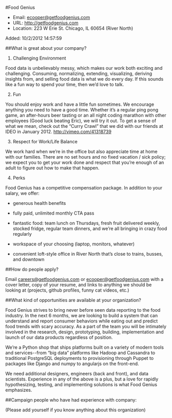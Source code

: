 
#Food Genius

* Email: [ecooper@getfoodgenius.com ](mailto:ecooper@getfoodgenius.com )
* URL: [http://getfoodgenius.com  ](http://getfoodgenius.com  )
* Location: 223 W Erie St. Chicago, IL 60654 (River North)

Added: 10/2/2012 14:57:59

##What is great about your company?

1. Challenging Environment

Food data is unbelievably messy, which makes our work both exciting and challenging. Consuming, normalizing, extending, visualizing, deriving insights from, and selling food data is what we do every day. If this sounds like a fun way to spend your time, then we’d love to talk.



2. Fun

You should enjoy work and have a little fun sometimes. We encourage anything you need to have a good time.  Whether it’s a regular ping pong game, an after-hours beer tasting or an all night coding marathon with other employees (Good luck beating Eric), we will try it out. To get a sense of what we mean, check out the “Curry Crawl” that we did with our friends at IDEO in January 2012. http://vimeo.com/41318739



3. Respect for Work/Life Balance

We work hard when we’re in the office but also appreciate time at home with our families. There are no set hours and no fixed vacation / sick policy; we expect you to get your work done and respect that you’re enough of an adult to figure out how to make that happen.



4. Perks

Food Genius has a competitive compensation package. In addition to your salary, we offer:

- generous health benefits

- fully paid, unlimited monthly CTA pass

- fantastic food: team lunch on Thursdays, fresh fruit delivered weekly, stocked fridge, regular team dinners, and we’re all bringing in crazy food regularly

- workspace of your choosing (laptop, monitors, whatever)

- convenient loft-style office in River North that’s close to trains, busses, and downtown

##How do people apply?

Email careers@getfoodgenius.com or ecooper@getfoodgenius.com with a cover letter, copy of your resume, and links to anything we should be looking at (projects, github profiles, funny cat videos, etc.)

##What kind of opportunities are available at your organization?

Food Genius strives to bring never before seen data reporting to the food industry. In the next 6 months, we are looking to build a system that can understand and report consumer behaviors while eating out and predict food trends with scary accuracy. As a part of the team you will be intimately involved in the research, design, prototyping, building, implementation and launch of our data products regardless of position.  



We’re a Python shop that ships platforms built on a variety of modern tools and services--from “big data” platforms like Hadoop and Cassandra to traditional PostgreSQL deployments to provisioning through Puppet to packages like Django and numpy to angularjs on the front-end. 



We need additional designers, engineers (back and front), and data scientists. Experience in any of the above is a plus, but a love for rapidly hypothesizing, testing, and implementing solutions is what Food Genius emphasizes.

##Campaign people who have had experience with company:

(Please add yourself if you know anything about this organization)


    